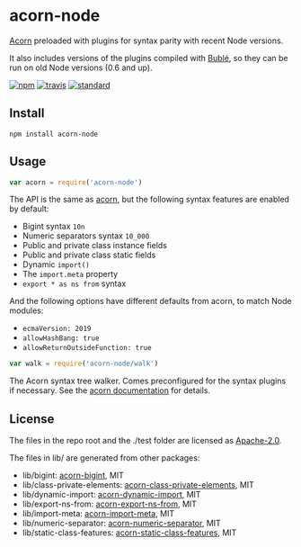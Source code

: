 # acorn-node

[Acorn](https://github.com/acornjs/acorn) preloaded with plugins for syntax parity with recent Node versions.

It also includes versions of the plugins compiled with [Bublé](https://github.com/rich-harris/buble), so they can be run on old Node versions (0.6 and up).

[![npm][npm-image]][npm-url]
[![travis][travis-image]][travis-url]
[![standard][standard-image]][standard-url]

[npm-image]: https://img.shields.io/npm/v/acorn-node.svg?style=flat-square
[npm-url]: https://www.npmjs.com/package/acorn-node
[travis-image]: https://img.shields.io/travis/browserify/acorn-node/master.svg?style=flat-square
[travis-url]: https://travis-ci.org/browserify/acorn-node
[standard-image]: https://img.shields.io/badge/code%20style-standard-brightgreen.svg?style=flat-square
[standard-url]: http://npm.im/standard

## Install

```
npm install acorn-node
```

## Usage

```js
var acorn = require('acorn-node')
```

The API is the same as [acorn](https://github.com/acornjs/acorn), but the following syntax features are enabled by default:

 - Bigint syntax `10n`
 - Numeric separators syntax `10_000`
 - Public and private class instance fields
 - Public and private class static fields
 - Dynamic `import()`
 - The `import.meta` property
 - `export * as ns from` syntax

And the following options have different defaults from acorn, to match Node modules:

 - `ecmaVersion: 2019`
 - `allowHashBang: true`
 - `allowReturnOutsideFunction: true`

```js
var walk = require('acorn-node/walk')
```

The Acorn syntax tree walker. Comes preconfigured for the syntax plugins if necessary.
See the [acorn documentation](https://github.com/acornjs/acorn#distwalkjs) for details.

## License

The files in the repo root and the ./test folder are licensed as [Apache-2.0](LICENSE.md).

The files in lib/ are generated from other packages:

- lib/bigint: [acorn-bigint](https://github.com/acornjs/acorn-bigint]), MIT
- lib/class-private-elements: [acorn-class-private-elements](https://github.com/acornjs/acorn-class-private-elements), MIT
- lib/dynamic-import: [acorn-dynamic-import](https://github.com/kesne/acorn-dynamic-import), MIT
- lib/export-ns-from: [acorn-export-ns-from](https://github.com/acornjs/acorn-export-ns-from), MIT
- lib/import-meta: [acorn-import-meta](https://github.com/acornjs/acorn-import-meta), MIT
- lib/numeric-separator: [acorn-numeric-separator](https://github.com/acornjs/acorn-numeric-separator]), MIT
- lib/static-class-features: [acorn-static-class-features](https://github.com/acornjs/acorn-static-class-features), MIT
